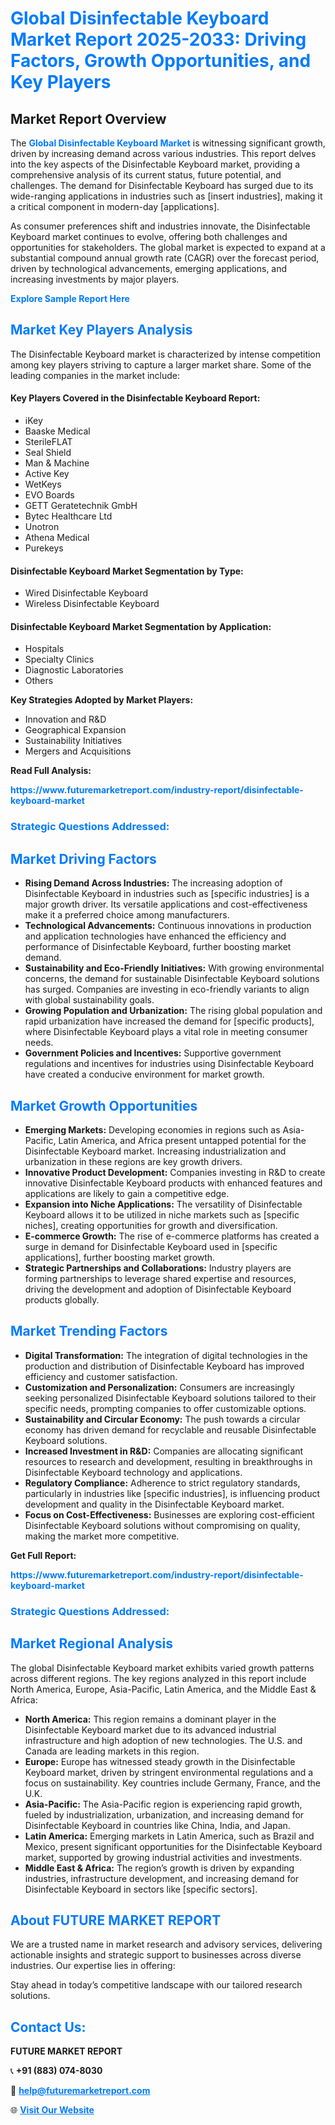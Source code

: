 <h1 style="color: #007BFF;">Global Disinfectable Keyboard Market Report 2025-2033: Driving Factors, Growth Opportunities, and Key Players</h1>

<section id="overview">
<h2>Market Report Overview</h2>
<p>The <a href="https://www.futuremarketreport.com/industry-report/disinfectable-keyboard-market" style="color: #007BFF; text-decoration: none;"><strong>Global Disinfectable Keyboard Market</strong></a> is witnessing significant growth, driven by increasing demand across various industries. This report delves into the key aspects of the Disinfectable Keyboard market, providing a comprehensive analysis of its current status, future potential, and challenges. The demand for Disinfectable Keyboard has surged due to its wide-ranging applications in industries such as [insert industries], making it a critical component in modern-day [applications].</p>
<p>As consumer preferences shift and industries innovate, the Disinfectable Keyboard market continues to evolve, offering both challenges and opportunities for stakeholders. The global market is expected to expand at a substantial compound annual growth rate (CAGR) over the forecast period, driven by technological advancements, emerging applications, and increasing investments by major players.</p>
</section>

<section id="overview">
<p><a href="https://www.futuremarketreport.com/request-sample/reportId=76674" style="color: #007BFF; text-decoration: none;"><strong>Explore Sample Report Here</strong></a></p>
</section>

<section id="key-players">
<h2 style="color: #007BFF;">Market Key Players Analysis</h2>
<p>The Disinfectable Keyboard market is characterized by intense competition among key players striving to capture a larger market share. Some of the leading companies in the market include:</p>
<h4>Key Players Covered in the Disinfectable Keyboard Report:</h4>
<ul><li>iKey</li><li>Baaske Medical</li><li>SterileFLAT</li><li>Seal Shield</li><li>Man &amp; Machine</li><li>Active Key</li><li>WetKeys</li><li>EVO Boards</li><li>GETT Geratetechnik GmbH</li><li>Bytec Healthcare Ltd</li><li>Unotron</li><li>Athena Medical</li><li>Purekeys</li></ul>
<h4>Disinfectable Keyboard Market Segmentation by Type:</h4>
<ul><li>Wired Disinfectable Keyboard</li><li>Wireless Disinfectable Keyboard</li></ul>

<h4>Disinfectable Keyboard Market Segmentation by Application:</h4>
<ul><li>Hospitals</li><li>Specialty Clinics</li><li>Diagnostic Laboratories</li><li>Others</li></ul>
<p><strong>Key Strategies Adopted by Market Players:</strong></p>
<ul>
<li>Innovation and R&D</li>
<li>Geographical Expansion</li>
<li>Sustainability Initiatives</li>
<li>Mergers and Acquisitions</li>
</ul>
</section>

<section>
<p><strong>Read Full Analysis: </strong></p><a href="https://www.futuremarketreport.com/industry-report/disinfectable-keyboard-market" style="color: #007BFF; text-decoration: none;"><strong>https://www.futuremarketreport.com/industry-report/disinfectable-keyboard-market</strong></a>
<h3 style="color: #007BFF;">Strategic Questions Addressed:</h3>
</section>

<section id="driving-factors">
<h2 style="color: #007BFF;">Market Driving Factors</h2>
<ul>
<li><strong>Rising Demand Across Industries:</strong> The increasing adoption of Disinfectable Keyboard in industries such as [specific industries] is a major growth driver. Its versatile applications and cost-effectiveness make it a preferred choice among manufacturers.</li>
<li><strong>Technological Advancements:</strong> Continuous innovations in production and application technologies have enhanced the efficiency and performance of Disinfectable Keyboard, further boosting market demand.</li>
<li><strong>Sustainability and Eco-Friendly Initiatives:</strong> With growing environmental concerns, the demand for sustainable Disinfectable Keyboard solutions has surged. Companies are investing in eco-friendly variants to align with global sustainability goals.</li>
<li><strong>Growing Population and Urbanization:</strong> The rising global population and rapid urbanization have increased the demand for [specific products], where Disinfectable Keyboard plays a vital role in meeting consumer needs.</li>
<li><strong>Government Policies and Incentives:</strong> Supportive government regulations and incentives for industries using Disinfectable Keyboard have created a conducive environment for market growth.</li>
</ul>
</section>

<section id="growth-opportunities">
<h2 style="color: #007BFF;">Market Growth Opportunities</h2>
<ul>
<li><strong>Emerging Markets:</strong> Developing economies in regions such as Asia-Pacific, Latin America, and Africa present untapped potential for the Disinfectable Keyboard market. Increasing industrialization and urbanization in these regions are key growth drivers.</li>
<li><strong>Innovative Product Development:</strong> Companies investing in R&D to create innovative Disinfectable Keyboard products with enhanced features and applications are likely to gain a competitive edge.</li>
<li><strong>Expansion into Niche Applications:</strong> The versatility of Disinfectable Keyboard allows it to be utilized in niche markets such as [specific niches], creating opportunities for growth and diversification.</li>
<li><strong>E-commerce Growth:</strong> The rise of e-commerce platforms has created a surge in demand for Disinfectable Keyboard used in [specific applications], further boosting market growth.</li>
<li><strong>Strategic Partnerships and Collaborations:</strong> Industry players are forming partnerships to leverage shared expertise and resources, driving the development and adoption of Disinfectable Keyboard products globally.</li>
</ul>
</section>

<section id="trending-factors">
<h2 style="color: #007BFF;">Market Trending Factors</h2>
<ul>
<li><strong>Digital Transformation:</strong> The integration of digital technologies in the production and distribution of Disinfectable Keyboard has improved efficiency and customer satisfaction.</li>
<li><strong>Customization and Personalization:</strong> Consumers are increasingly seeking personalized Disinfectable Keyboard solutions tailored to their specific needs, prompting companies to offer customizable options.</li>
<li><strong>Sustainability and Circular Economy:</strong> The push towards a circular economy has driven demand for recyclable and reusable Disinfectable Keyboard solutions.</li>
<li><strong>Increased Investment in R&D:</strong> Companies are allocating significant resources to research and development, resulting in breakthroughs in Disinfectable Keyboard technology and applications.</li>
<li><strong>Regulatory Compliance:</strong> Adherence to strict regulatory standards, particularly in industries like [specific industries], is influencing product development and quality in the Disinfectable Keyboard market.</li>
<li><strong>Focus on Cost-Effectiveness:</strong> Businesses are exploring cost-efficient Disinfectable Keyboard solutions without compromising on quality, making the market more competitive.</li>
</ul>
</section>

<section>
<p><strong>Get Full Report: </strong></p><a href="https://www.futuremarketreport.com/industry-report/disinfectable-keyboard-market" style="color: #007BFF; text-decoration: none;"><strong>https://www.futuremarketreport.com/industry-report/disinfectable-keyboard-market</strong></a>
<h3 style="color: #007BFF;">Strategic Questions Addressed:</h3>
</section>


<section id="regional-analysis">
<h2 style="color: #007BFF;">Market Regional Analysis</h2>
<p>The global Disinfectable Keyboard market exhibits varied growth patterns across different regions. The key regions analyzed in this report include North America, Europe, Asia-Pacific, Latin America, and the Middle East & Africa:</p>
<ul>
<li><strong>North America:</strong> This region remains a dominant player in the Disinfectable Keyboard market due to its advanced industrial infrastructure and high adoption of new technologies. The U.S. and Canada are leading markets in this region.</li>
<li><strong>Europe:</strong> Europe has witnessed steady growth in the Disinfectable Keyboard market, driven by stringent environmental regulations and a focus on sustainability. Key countries include Germany, France, and the U.K.</li>
<li><strong>Asia-Pacific:</strong> The Asia-Pacific region is experiencing rapid growth, fueled by industrialization, urbanization, and increasing demand for Disinfectable Keyboard in countries like China, India, and Japan.</li>
<li><strong>Latin America:</strong> Emerging markets in Latin America, such as Brazil and Mexico, present significant opportunities for the Disinfectable Keyboard market, supported by growing industrial activities and investments.</li>
<li><strong>Middle East & Africa:</strong> The region’s growth is driven by expanding industries, infrastructure development, and increasing demand for Disinfectable Keyboard in sectors like [specific sectors].</li>
</ul>
</section>

<footer>
<h2 style="color: #007BFF;">About FUTURE MARKET REPORT</h2>
<p>We are a trusted name in market research and advisory services, delivering actionable insights and strategic support to businesses across diverse industries. Our expertise lies in offering:</p>

<p>Stay ahead in today’s competitive landscape with our tailored research solutions.</p>

<h2 style="color: #007BFF;">Contact Us:</h2>
<p><strong>FUTURE MARKET REPORT</strong></p>
<p>📞 <strong>+91 (883) 074-8030</strong></p>
<p>📧 <strong><a href="mailto:help@futuremarketreport.com" style="color: #007BFF;">help@futuremarketreport.com</a></strong></p>
<p>🌐 <strong><a href="https://www.futuremarketreport.com/" style="color: #007BFF;">Visit Our Website</a></strong></p>
</footer>